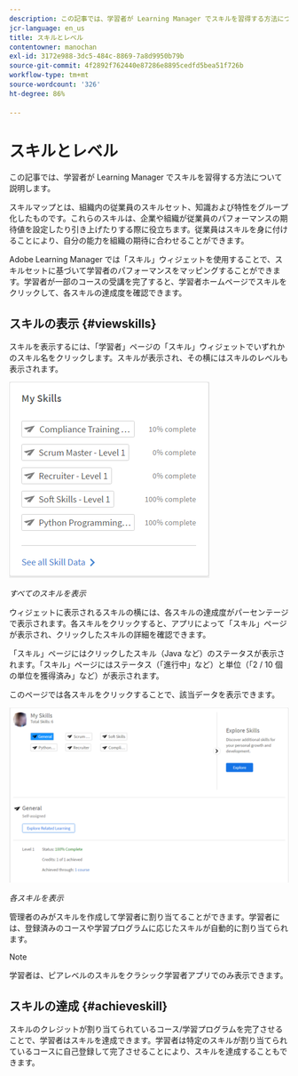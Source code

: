```yaml
---
description: この記事では、学習者が Learning Manager でスキルを習得する方法について説明します。
jcr-language: en_us
title: スキルとレベル
contentowner: manochan
exl-id: 3172e988-3dc5-484c-8869-7a8d9950b79b
source-git-commit: 4f2892f762440e87286e8895cedfd5bea51f726b
workflow-type: tm+mt
source-wordcount: '326'
ht-degree: 86%

---
```


# スキルとレベル

この記事では、学習者が Learning Manager でスキルを習得する方法について説明します。

スキルマップとは、組織内の従業員のスキルセット、知識および特性をグループ化したものです。これらのスキルは、企業や組織が従業員のパフォーマンスの期待値を設定したり引き上げたりする際に役立ちます。従業員はスキルを身に付けることにより、自分の能力を組織の期待に合わせることができます。

Adobe Learning Manager では「スキル」ウィジェットを使用することで、スキルセットに基づいて学習者のパフォーマンスをマッピングすることができます。学習者が一部のコースの受講を完了すると、学習者ホームページでスキルをクリックして、各スキルの達成度を確認できます。

## スキルの表示 {#viewskills}

スキルを表示するには、「学習者」ページの「スキル」ウィジェットでいずれかのスキル名をクリックします。スキルが表示され、その横にはスキルのレベルも表示されます。

![](assets/learner-skills1.png)

*すべてのスキルを表示*

ウィジェットに表示されるスキルの横には、各スキルの達成度がパーセンテージで表示されます。各スキルをクリックすると、アプリによって「スキル」ページが表示され、クリックしたスキルの詳細を確認できます。

「スキル」ページにはクリックしたスキル（Java など）のステータスが表示されます。「スキル」ページにはステータス（「進行中」など）と単位（「2 / 10 個の単位を獲得済み」など）が表示されます。

このページでは各スキルをクリックすることで、該当データを表示できます。

![](assets/learner-skills2.png)

*各スキルを表示*

管理者のみがスキルを作成して学習者に割り当てることができます。学習者には、登録済みのコースや学習プログラムに応じたスキルが自動的に割り当てられます。

>[!NOTE]
>
>学習者は、ピアレベルのスキルをクラシック学習者アプリでのみ表示できます。

## スキルの達成 {#achieveskill}

スキルのクレジットが割り当てられているコース/学習プログラムを完了させることで、学習者はスキルを達成できます。学習者は特定のスキルが割り当てられているコースに自己登録して完了させることにより、スキルを達成することもできます。
